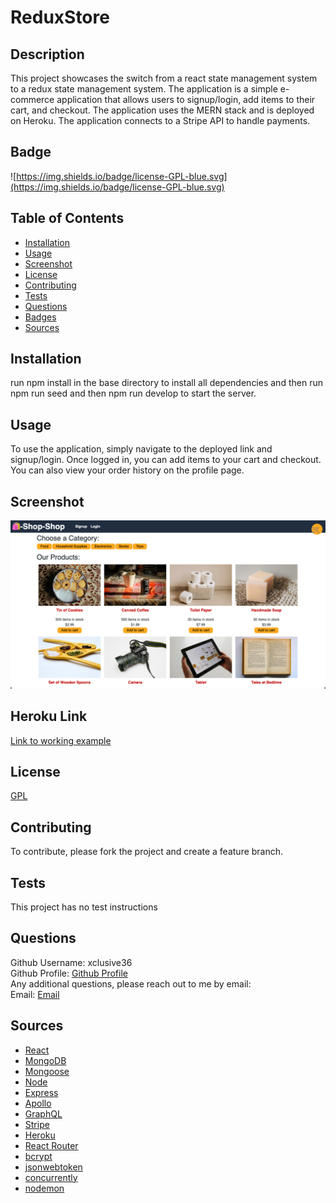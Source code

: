 # ReduxStore

## Description

This project showcases the switch from a react state management system to a redux state management system. The application is a simple e-commerce application that allows users to signup/login, add items to their cart, and checkout. The application uses the MERN stack and is deployed on Heroku. The application connects to a Stripe API to handle payments.

## Badge

![https://img.shields.io/badge/license-GPL-blue.svg](https://img.shields.io/badge/license-GPL-blue.svg)

## Table of Contents

- [Installation](#installation)
- [Usage](#usage)
- [Screenshot](#screenshot)
- [License](#license)
- [Contributing](#contributing)
- [Tests](#tests)
- [Questions](#questions)
- [Badges](#badges)
- [Sources](#sources)

## Installation

run npm install in the base directory to install all dependencies and then run npm run seed and then npm run develop to start the server.

## Usage

To use the application, simply navigate to the deployed link and signup/login. Once logged in, you can add items to your cart and checkout. You can also view your order history on the profile page.

## Screenshot

![Screenshot](./ss.png)

## Heroku Link

[Link to working example]()

## License

[GPL](https://api.github.com/licenses/gpl-2.0)

## Contributing

To contribute, please fork the project and create a feature branch.

## Tests

This project has no test instructions

## Questions

Github Username: xclusive36  
Github Profile: [Github Profile](https://github.com/xclusive36/)  
Any additional questions, please reach out to me by email:  
Email: [Email](mailto:xclusive36@gmail.com)

## Sources

- [React](https://reactjs.org/)
- [MongoDB](https://www.mongodb.com/)
- [Mongoose](https://mongoosejs.com/)
- [Node](https://nodejs.org/en/)
- [Express](https://expressjs.com/)
- [Apollo](https://www.apollographql.com/)
- [GraphQL](https://graphql.org/)
- [Stripe](https://stripe.com/)
- [Heroku](https://www.heroku.com/)
- [React Router](https://reactrouter.com/)
- [bcrypt](https://www.npmjs.com/package/bcrypt)
- [jsonwebtoken](https://www.npmjs.com/package/jsonwebtoken)
- [concurrently](https://www.npmjs.com/package/concurrently)
- [nodemon](https://www.npmjs.com/package/nodemon)
